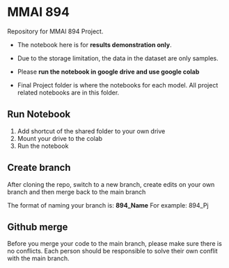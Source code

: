 # MMAI 894
Repository for MMAI 894 Project.

- The notebook here is for <b>results demonstration only</b>. 

- Due to the storage limitation, the data in the dataset are only samples. 

- Please <b>run the notebook in google drive and use google colab</b>

- Final Project folder is where the notebooks for each model. All project related notebooks are in this folder.

## Run Notebook
1. Add shortcut of the shared folder to your own drive
2. Mount your drive to the colab
3. Run the notebook

## Create branch
After cloning the repo, switch to a new branch, create edits on your own branch and then merge back to the main branch

The format of naming your branch is: **894_Name**
For example: 894_Pj

## Github merge
Before you merge your code to the main branch, please make sure there is no conflicts. Each person should be responsible to solve their own conflit with the main branch.
